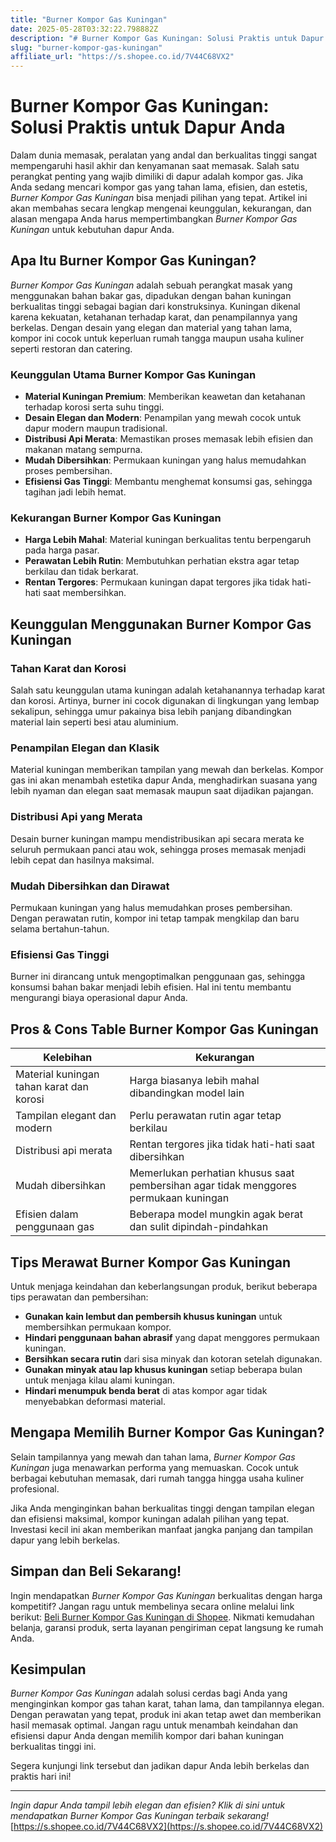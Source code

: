 ```yaml
---
title: "Burner Kompor Gas Kuningan"
date: 2025-05-28T03:32:22.798882Z
description: "# Burner Kompor Gas Kuningan: Solusi Praktis untuk Dapur Anda..."
slug: "burner-kompor-gas-kuningan"
affiliate_url: "https://s.shopee.co.id/7V44C68VX2"
---
```

# Burner Kompor Gas Kuningan: Solusi Praktis untuk Dapur Anda

Dalam dunia memasak, peralatan yang andal dan berkualitas tinggi sangat mempengaruhi hasil akhir dan kenyamanan saat memasak. Salah satu perangkat penting yang wajib dimiliki di dapur adalah kompor gas. Jika Anda sedang mencari kompor gas yang tahan lama, efisien, dan estetis, *Burner Kompor Gas Kuningan* bisa menjadi pilihan yang tepat. Artikel ini akan membahas secara lengkap mengenai keunggulan, kekurangan, dan alasan mengapa Anda harus mempertimbangkan *Burner Kompor Gas Kuningan* untuk kebutuhan dapur Anda.

## Apa Itu Burner Kompor Gas Kuningan?

*Burner Kompor Gas Kuningan* adalah sebuah perangkat masak yang menggunakan bahan bakar gas, dipadukan dengan bahan kuningan berkualitas tinggi sebagai bagian dari konstruksinya. Kuningan dikenal karena kekuatan, ketahanan terhadap karat, dan penampilannya yang berkelas. Dengan desain yang elegan dan material yang tahan lama, kompor ini cocok untuk keperluan rumah tangga maupun usaha kuliner seperti restoran dan catering.

### Keunggulan Utama Burner Kompor Gas Kuningan

- **Material Kuningan Premium**: Memberikan keawetan dan ketahanan terhadap korosi serta suhu tinggi.
- **Desain Elegan dan Modern**: Penampilan yang mewah cocok untuk dapur modern maupun tradisional.
- **Distribusi Api Merata**: Memastikan proses memasak lebih efisien dan makanan matang sempurna.
- **Mudah Dibersihkan**: Permukaan kuningan yang halus memudahkan proses pembersihan.
- **Efisiensi Gas Tinggi**: Membantu menghemat konsumsi gas, sehingga tagihan jadi lebih hemat.

### Kekurangan Burner Kompor Gas Kuningan

- **Harga Lebih Mahal**: Material kuningan berkualitas tentu berpengaruh pada harga pasar.
- **Perawatan Lebih Rutin**: Membutuhkan perhatian ekstra agar tetap berkilau dan tidak berkarat.
- **Rentan Tergores**: Permukaan kuningan dapat tergores jika tidak hati-hati saat membersihkan.

## Keunggulan Menggunakan Burner Kompor Gas Kuningan

### Tahan Karat dan Korosi

Salah satu keunggulan utama kuningan adalah ketahanannya terhadap karat dan korosi. Artinya, burner ini cocok digunakan di lingkungan yang lembap sekalipun, sehingga umur pakainya bisa lebih panjang dibandingkan material lain seperti besi atau aluminium.

### Penampilan Elegan dan Klasik

Material kuningan memberikan tampilan yang mewah dan berkelas. Kompor gas ini akan menambah estetika dapur Anda, menghadirkan suasana yang lebih nyaman dan elegan saat memasak maupun saat dijadikan pajangan.

### Distribusi Api yang Merata

Desain burner kuningan mampu mendistribusikan api secara merata ke seluruh permukaan panci atau wok, sehingga proses memasak menjadi lebih cepat dan hasilnya maksimal.

### Mudah Dibersihkan dan Dirawat

Permukaan kuningan yang halus memudahkan proses pembersihan. Dengan perawatan rutin, kompor ini tetap tampak mengkilap dan baru selama bertahun-tahun.

### Efisiensi Gas Tinggi

Burner ini dirancang untuk mengoptimalkan penggunaan gas, sehingga konsumsi bahan bakar menjadi lebih efisien. Hal ini tentu membantu mengurangi biaya operasional dapur Anda.

## Pros & Cons Table Burner Kompor Gas Kuningan

| **Kelebihan**                      | **Kekurangan**                      |
|------------------------------------|------------------------------------|
| Material kuningan tahan karat dan korosi | Harga biasanya lebih mahal dibandingkan model lain |
| Tampilan elegant dan modern | Perlu perawatan rutin agar tetap berkilau |
| Distribusi api merata | Rentan tergores jika tidak hati-hati saat dibersihkan |
| Mudah dibersihkan | Memerlukan perhatian khusus saat pembersihan agar tidak menggores permukaan kuningan |
| Efisien dalam penggunaan gas | Beberapa model mungkin agak berat dan sulit dipindah-pindahkan |

## Tips Merawat Burner Kompor Gas Kuningan

Untuk menjaga keindahan dan keberlangsungan produk, berikut beberapa tips perawatan dan pembersihan:

- **Gunakan kain lembut dan pembersih khusus kuningan** untuk membersihkan permukaan kompor.
- **Hindari penggunaan bahan abrasif** yang dapat menggores permukaan kuningan.
- **Bersihkan secara rutin** dari sisa minyak dan kotoran setelah digunakan.
- **Gunakan minyak atau lap khusus kuningan** setiap beberapa bulan untuk menjaga kilau alami kuningan.
- **Hindari menumpuk benda berat** di atas kompor agar tidak menyebabkan deformasi material.

## Mengapa Memilih Burner Kompor Gas Kuningan?

Selain tampilannya yang mewah dan tahan lama, *Burner Kompor Gas Kuningan* juga menawarkan performa yang memuaskan. Cocok untuk berbagai kebutuhan memasak, dari rumah tangga hingga usaha kuliner profesional.

Jika Anda menginginkan bahan berkualitas tinggi dengan tampilan elegan dan efisiensi maksimal, kompor kuningan adalah pilihan yang tepat. Investasi kecil ini akan memberikan manfaat jangka panjang dan tampilan dapur yang lebih berkelas.

## Simpan dan Beli Sekarang!

Ingin mendapatkan *Burner Kompor Gas Kuningan* berkualitas dengan harga kompetitif? Jangan ragu untuk membelinya secara online melalui link berikut: [Beli Burner Kompor Gas Kuningan di Shopee](https://s.shopee.co.id/7V44C68VX2). Nikmati kemudahan belanja, garansi produk, serta layanan pengiriman cepat langsung ke rumah Anda.

## Kesimpulan

*Burner Kompor Gas Kuningan* adalah solusi cerdas bagi Anda yang menginginkan kompor gas tahan karat, tahan lama, dan tampilannya elegan. Dengan perawatan yang tepat, produk ini akan tetap awet dan memberikan hasil memasak optimal. Jangan ragu untuk menambah keindahan dan efisiensi dapur Anda dengan memilih kompor dari bahan kuningan berkualitas tinggi ini.

Segera kunjungi link tersebut dan jadikan dapur Anda lebih berkelas dan praktis hari ini!

---

*Ingin dapur Anda tampil lebih elegan dan efisien? Klik di sini untuk mendapatkan Burner Kompor Gas Kuningan terbaik sekarang!*  
[https://s.shopee.co.id/7V44C68VX2](https://s.shopee.co.id/7V44C68VX2)